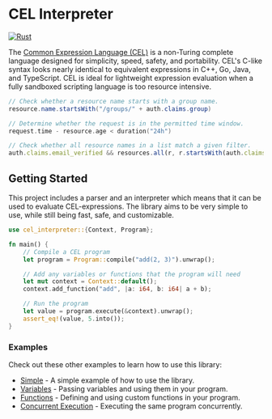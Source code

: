 # CEL Interpreter

[![Rust](https://github.com/cel-rust/cel-rust/actions/workflows/rust.yml/badge.svg)](https://github.com/cel-rust/cel-rust/actions/workflows/rust.yml)

The [Common Expression Language (CEL)](https://github.com/google/cel-spec) is a non-Turing complete language designed
for simplicity, speed, safety, and
portability. CEL's C-like syntax looks nearly identical to equivalent expressions in C++, Go, Java, and TypeScript. CEL
is ideal for lightweight expression evaluation when a fully sandboxed scripting language is too resource intensive.

```java
// Check whether a resource name starts with a group name.
resource.name.startsWith("/groups/" + auth.claims.group)
```

```go
// Determine whether the request is in the permitted time window.
request.time - resource.age < duration("24h")
```

```typescript
// Check whether all resource names in a list match a given filter.
auth.claims.email_verified && resources.all(r, r.startsWith(auth.claims.email))
```

## Getting Started

This project includes a parser and an interpreter which means that it can be used to evaluate CEL-expressions. The
library aims to be very simple to use, while still being fast, safe, and customizable.

```rust
use cel_interpreter::{Context, Program};

fn main() {
    // Compile a CEL program
    let program = Program::compile("add(2, 3)").unwrap();

    // Add any variables or functions that the program will need
    let mut context = Context::default();
    context.add_function("add", |a: i64, b: i64| a + b);

    // Run the program
    let value = program.execute(&context).unwrap();
    assert_eq!(value, 5.into());
}
```

### Examples

Check out these other examples to learn how to use this library:

- [Simple](https://github.com/cel-rust/cel-rust/blob/master/example/src/simple.rs) - A simple example of how to use the library.
- [Variables](https://github.com/cel-rust/cel-rust/blob/master/example/src/variables.rs) - Passing variables and using them in your program.
- [Functions](https://github.com/cel-rust/cel-rust/blob/master/example/src/functions.rs) - Defining and using custom functions in your program.
- [Concurrent Execution](https://github.com/cel-rust/cel-rust/blob/master/example/src/threads.rs) - Executing the same program concurrently.

